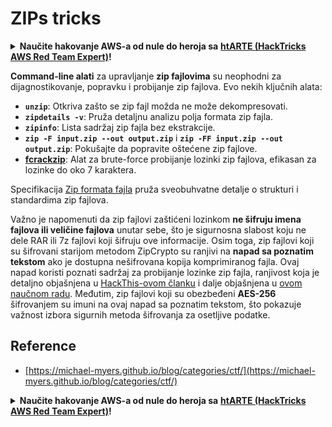 # ZIPs tricks

<details>

<summary><strong>Naučite hakovanje AWS-a od nule do heroja sa</strong> <a href="https://training.hacktricks.xyz/courses/arte"><strong>htARTE (HackTricks AWS Red Team Expert)</strong></a><strong>!</strong></summary>

Drugi načini podrške HackTricks-u:

* Ako želite da vidite **vašu kompaniju reklamiranu na HackTricks-u** ili **preuzmete HackTricks u PDF formatu**, proverite [**PLANOVE ZA PRETPLATU**](https://github.com/sponsors/carlospolop)!
* Nabavite [**zvanični PEASS & HackTricks swag**](https://peass.creator-spring.com)
* Otkrijte [**The PEASS Family**](https://opensea.io/collection/the-peass-family), našu kolekciju ekskluzivnih [**NFT-ova**](https://opensea.io/collection/the-peass-family)
* **Pridružite se** 💬 [**Discord grupi**](https://discord.gg/hRep4RUj7f) ili [**telegram grupi**](https://t.me/peass) ili nas **pratite** na **Twitter-u** 🐦 [**@hacktricks\_live**](https://twitter.com/hacktricks\_live)**.**
* **Podelite svoje hakovanje trikove slanjem PR-ova na** [**HackTricks**](https://github.com/carlospolop/hacktricks) i [**HackTricks Cloud**](https://github.com/carlospolop/hacktricks-cloud) github repozitorijume.

</details>

**Command-line alati** za upravljanje **zip fajlovima** su neophodni za dijagnostikovanje, popravku i probijanje zip fajlova. Evo nekih ključnih alata:

* **`unzip`**: Otkriva zašto se zip fajl možda ne može dekompresovati.
* **`zipdetails -v`**: Pruža detaljnu analizu polja formata zip fajla.
* **`zipinfo`**: Lista sadržaj zip fajla bez ekstrakcije.
* **`zip -F input.zip --out output.zip`** i **`zip -FF input.zip --out output.zip`**: Pokušajte da popravite oštećene zip fajlove.
* [**fcrackzip**](https://github.com/hyc/fcrackzip): Alat za brute-force probijanje lozinki zip fajlova, efikasan za lozinke do oko 7 karaktera.

Specifikacija [Zip formata fajla](https://pkware.cachefly.net/webdocs/casestudies/APPNOTE.TXT) pruža sveobuhvatne detalje o strukturi i standardima zip fajlova.

Važno je napomenuti da zip fajlovi zaštićeni lozinkom **ne šifruju imena fajlova ili veličine fajlova** unutar sebe, što je sigurnosna slabost koju ne dele RAR ili 7z fajlovi koji šifruju ove informacije. Osim toga, zip fajlovi koji su šifrovani starijom metodom ZipCrypto su ranjivi na **napad sa poznatim tekstom** ako je dostupna nešifrovana kopija komprimiranog fajla. Ovaj napad koristi poznati sadržaj za probijanje lozinke zip fajla, ranjivost koja je detaljno objašnjena u [HackThis-ovom članku](https://www.hackthis.co.uk/articles/known-plaintext-attack-cracking-zip-files) i dalje objašnjena u [ovom naučnom radu](https://www.cs.auckland.ac.nz/\~mike/zipattacks.pdf). Međutim, zip fajlovi koji su obezbeđeni **AES-256** šifrovanjem su imuni na ovaj napad sa poznatim tekstom, što pokazuje važnost izbora sigurnih metoda šifrovanja za osetljive podatke.

## Reference

* [https://michael-myers.github.io/blog/categories/ctf/](https://michael-myers.github.io/blog/categories/ctf/)

<details>

<summary><strong>Naučite hakovanje AWS-a od nule do heroja sa</strong> <a href="https://training.hacktricks.xyz/courses/arte"><strong>htARTE (HackTricks AWS Red Team Expert)</strong></a><strong>!</strong></summary>

Drugi načini podrške HackTricks-u:

* Ako želite da vidite **vašu kompaniju reklamiranu na HackTricks-u** ili **preuzmete HackTricks u PDF formatu**, proverite [**PLANOVE ZA PRETPLATU**](https://github.com/sponsors/carlospolop)!
* Nabavite [**zvanični PEASS & HackTricks swag**](https://peass.creator-spring.com)
* Otkrijte [**The PEASS Family**](https://opensea.io/collection/the-peass-family), našu kolekciju ekskluzivnih [**NFT-ova**](https://opensea.io/collection/the-peass-family)
* **Pridružite se** 💬 [**Discord grupi**](https://discord.gg/hRep4RUj7f) ili [**telegram grupi**](https://t.me/peass) ili nas **pratite** na **Twitter-u** 🐦 [**@hacktricks\_live**](https://twitter.com/hacktricks\_live)**.**
* **Podelite svoje hakovanje trikove slanjem PR-ova na** [**HackTricks**](https://github.com/carlospolop/hacktricks) i [**HackTricks Cloud**](https://github.com/carlospolop/hacktricks-cloud) github repozitorijume.

</details>
